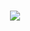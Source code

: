 <h1 align="center"><img src="https://user-images.githubusercontent.com/33158051/103466459-7524de80-4d13-11eb-96ba-f13e5409a18a.png"/></h1>
